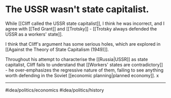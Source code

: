 # The USSR wasn't state capitalist.
While [[Cliff called the USSR state capitalist]], I think he was incorrect, and I agree with [[Ted Grant]] and [[Trotsky]] - [[Trotsky always defended the USSR as a workers' state]]. 

I think that Cliff's argument has some serious holes, which are explored in [[Against the Theory of State Capitalism (1949)]]. 

Throughout his attempt to characterise the [[Russia|USSR]] as state capitalist, Cliff fails to understand that [[Workers' states are contradictory]] - he over-emphasizes the regressive nature of them, failing to see anything worth defending in the Soviet [[economic planning|planned economy]]. x

---
#idea/politics/economics 
#idea/politics/history 